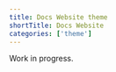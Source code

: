 ```yaml
---
title: Docs Website theme
shortTitle: Docs Website
categories: ['theme']
---
```


Work in progress.
